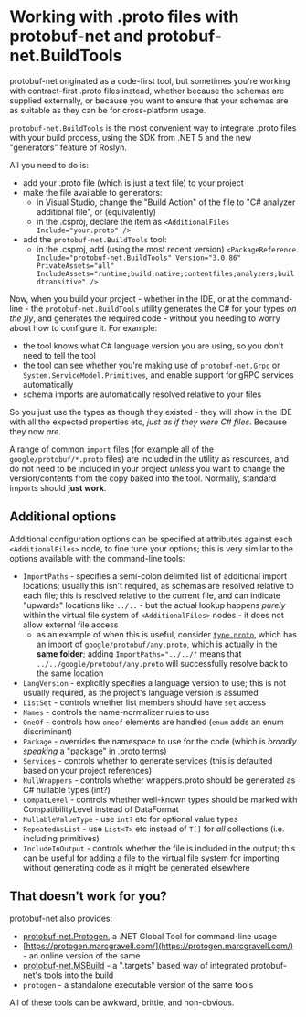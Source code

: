 # Working with .proto files with protobuf-net and protobuf-net.BuildTools

protobuf-net originated as a code-first tool, but sometimes you're working with contract-first .proto files instead, whether because
the schemas are supplied externally, or because you want to ensure that your schemas are as suitable as they can be for cross-platform usage.

`protobuf-net.BuildTools` is the most convenient way to integrate .proto files with your build process, using the SDK from .NET 5 and the
new "generators" feature of Roslyn.

All you need to do is:

- add your .proto file (which is just a text file) to your project
- make the file available to generators:
  - in Visual Studio, change the "Build Action" of the file to "C# analyzer additional file", or (equivalently)
  - in the .csproj, declare the item as `<AdditionalFiles Include="your.proto" />`
- add the `protobuf-net.BuildTools` tool:
  - in the .csproj, add (using the most recent version) `<PackageReference Include="protobuf-net.BuildTools" Version="3.0.86" PrivateAssets="all" IncludeAssets="runtime;build;native;contentfiles;analyzers;buildtransitive" />`

Now, when you build your project - whether in the IDE, or at the command-line - the `protobuf-net.BuildTools` utility generates the C# for your types *on the fly*, and generates the required code - without you needing
to worry about how to configure it. For example:

- the tool knows what C# language version you are using, so you don't need to tell the tool
- the tool can see whether you're making use of `protobuf-net.Grpc` or `System.ServiceModel.Primitives`, and enable support for gRPC services automatically
- schema imports are automatically resolved relative to your files

So you just use the types as though they existed - they will show in the IDE with all the expected properties etc, *just as if they were C# files*. Because they now *are*.

A range of common `import` files (for example all of the `google/protobuf/*.proto` files) are included in the utility as resources, and do not need to be included in your project *unless* you want to
change the version/contents from the copy baked into the tool. Normally, standard imports should **just work**.

## Additional options

Additional configuration options can be specified at attributes against each `<AdditionalFiles>` node, to fine tune your options; this is very similar to the options available with the command-line tools:

- `ImportPaths` - specifies a semi-colon delimited list of additional import locations; usually this isn't required, as schemas are resolved relative to each file; this is resolved relative to the current file, and
  can indicate "upwards" locations like `../..` - but the actual lookup happens *purely* within the virtual file system of `<AdditionalFiles>` nodes - it does not allow external file access
   - as an example of when this is useful, consider [`type.proto`](https://github.com/protocolbuffers/protobuf/blob/master/src/google/protobuf/type.proto), which has an import of `google/protobuf/any.proto`, which is actually
     in the **same folder**; adding `ImportPaths="../../"` means that `../../google/protobuf/any.proto` will successfully resolve back to the same location
- `LangVersion` - explicitly specifies a language version to use; this is not usually required, as the project's language version is assumed
- `ListSet` - controls whether list members should have `set` access
- `Names` - controls the name-normalizer rules to use
- `OneOf` - controls how `oneof` elements are handled (`enum` adds an enum discriminant)
- `Package` - overrides the namespace to use for the code (which is *broadly speaking* a "package" in .proto terms)
- `Services` - controls whether to generate services (this is defaulted based on your project references)
- `NullWrappers` - controls whether wrappers.proto should be generated as C# nullable types (int?)
- `CompatLevel` - controls whether well-known types should be marked with CompatibilityLevel instead of DataFormat
- `NullableValueType` - use `int?` etc for optional value types
- `RepeatedAsList` - use `List<T>` etc instead of `T[]` for *all* collections (i.e. including primitives)
- `IncludeInOutput` - controls whether the file is included in the output; this can be useful for adding a file to the virtual file system for importing without generating code as it might be generated elsewhere

## That doesn't work for you?

protobuf-net also provides:

- [protobuf-net.Protogen](https://www.nuget.org/packages/protobuf-net.Protogen/), a .NET Global Tool for command-line usage
- [https://protogen.marcgravell.com/](https://protogen.marcgravell.com/) - an online version of the same
- [protobuf-net.MSBuild](https://www.nuget.org/packages/protobuf-net.MSBuild/) - a ".targets" based way of integrated protobuf-net's tools into the build
- `protogen` - a standalone executable version of the same tools

All of these tools can be awkward, brittle, and non-obvious.
